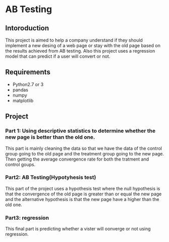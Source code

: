 # AB Testing    
## Intoroduction 
This project is aimed to help a company understand if they should implement a new desing of a web page or stay with the old page based on the results achieved from AB testing. Also this project uses a regression model that can predict if a user will convert or not.

## Requirements
* Python2.7 or 3
* pandas
* numpy
* matplotlib

## Project
### Part 1: Using descriptive statistics to determine whether the new page is better than the old one.
This part is mainly cleaning the data so that we have the data of the control group going to the old page and the treatment group going to the new page. Then getting the average convergence rate for both the tratment and control goups.
### Part2: AB Testing(Hypotyhesis test)
This part of the project uses a hypothesis test where the null hypothesis is that the convergence of the old page is greater than or equal the new page and the alternative hypothesis is that the new page have a higher than the old one.
### Part3: regression
This final part is predicting whether a vister will oonverge or not using regression.


